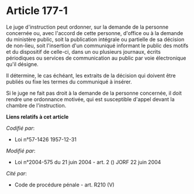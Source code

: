 # Article 177-1

Le juge d'instruction peut ordonner, sur la demande de la personne concernée ou, avec l'accord de cette personne, d'office ou
à la demande du ministère public, soit la publication intégrale ou partielle de sa décision de non-lieu, soit l'insertion
d'un communiqué informant le public des motifs et du dispositif de celle-ci, dans un ou plusieurs journaux, écrits
périodiques ou services de communication au public par voie électronique qu'il désigne.

Il détermine, le cas échéant, les extraits de la décision qui doivent être publiés ou fixe les termes du communiqué à
insérer.

Si le juge ne fait pas droit à la demande de la personne concernée, il doit rendre une ordonnance motivée, qui est
susceptible d'appel devant la chambre de l'instruction.

**Liens relatifs à cet article**

_Codifié par_:

  - Loi n°57-1426 1957-12-31

_Modifié par_:

  - Loi n°2004-575 du 21 juin 2004 - art. 2 () JORF 22 juin 2004

_Cité par_:

  - Code de procédure pénale - art. R210 (V)
